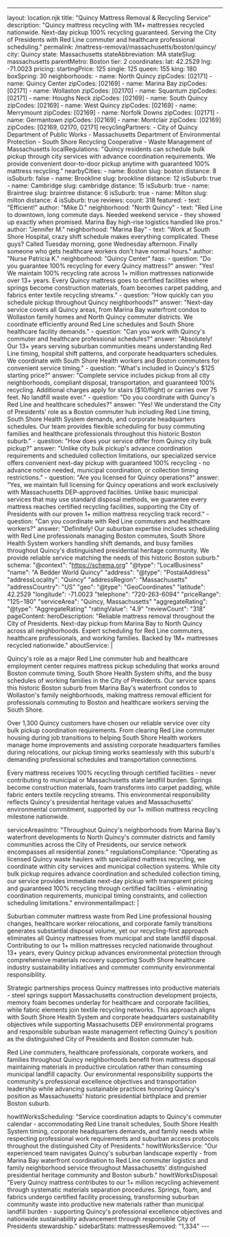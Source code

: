 ---
layout: location.njk
title: "Quincy Mattress Removal & Recycling Service"
description: "Quincy mattress recycling with 1M+ mattresses recycled nationwide. Next-day pickup 100% recycling guaranteed. Serving the City of Presidents with Red Line commuter and healthcare professional scheduling."
permalink: /mattress-removal/massachusetts/boston/quincy/
city: Quincy state: Massachusetts stateAbbreviation: MA stateSlug: massachusetts parentMetro: Boston tier: 2 coordinates: lat: 42.2529 lng: -71.0023 pricing: startingPrice: 125 single: 125 queen: 155 king: 180 boxSpring: 30 neighborhoods: - name: North Quincy zipCodes: [02171] - name: Quincy Center zipCodes: [02169] - name: Marina Bay zipCodes: [02171] - name: Wollaston zipCodes: [02170] - name: Squantum zipCodes: [02171] - name: Houghs Neck zipCodes: [02169] - name: South Quincy zipCodes: [02169] - name: West Quincy zipCodes: [02169] - name: Merrymount zipCodes: [02169] - name: Norfolk Downs zipCodes: [02171] - name: Germantown zipCodes: [02169] - name: Montclair zipCodes: [02169] zipCodes: [02169, 02170, 02171] recyclingPartners: - City of Quincy Department of Public Works - Massachusetts Department of Environmental Protection - South Shore Recycling Cooperative - Waste Management of Massachusetts localRegulations: "Quincy residents can schedule bulk pickup through city services with advance coordination requirements. We provide convenient door-to-door pickup anytime with guaranteed 100% mattress recycling." nearbyCities: - name: Boston slug: boston distance: 8 isSuburb: false - name: Brookline slug: brookline distance: 12 isSuburb: true - name: Cambridge slug: cambridge distance: 15 isSuburb: true - name: Braintree slug: braintree distance: 6 isSuburb: true - name: Milton slug: milton distance: 4 isSuburb: true reviews: count: 318 featured: - text: "Efficient!" author: "Mike D." neighborhood: "North Quincy" - text: "Red Line to downtown, long commute days. Needed weekend service - they showed up exactly when promised. Marina Bay high-rise logistics handled like pros." author: "Jennifer M." neighborhood: "Marina Bay" - text: "Work at South Shore Hospital, crazy shift schedule makes everything complicated. These guys? Called Tuesday morning, gone Wednesday afternoon. Finally someone who gets healthcare workers don't have normal hours." author: "Nurse Patricia K." neighborhood: "Quincy Center" faqs: - question: "Do you guarantee 100% recycling for every Quincy mattress?" answer: "Yes! We maintain 100% recycling rate across 1+ million mattresses nationwide over 13+ years. Every Quincy mattress goes to certified facilities where springs become construction materials, foam becomes carpet padding, and fabrics enter textile recycling streams." - question: "How quickly can you schedule pickup throughout Quincy neighborhoods?" answer: "Next-day service covers all Quincy areas, from Marina Bay waterfront condos to Wollaston family homes and North Quincy commuter districts. We coordinate efficiently around Red Line schedules and South Shore healthcare facility demands." - question: "Can you work with Quincy's commuter and healthcare professional schedules?" answer: "Absolutely! Our 13+ years serving suburban communities means understanding Red Line timing, hospital shift patterns, and corporate headquarters schedules. We coordinate with South Shore Health workers and Boston commuters for convenient service timing." - question: "What's included in Quincy's $125 starting price?" answer: "Complete service includes pickup from all city neighborhoods, compliant disposal, transportation, and guaranteed 100% recycling. Additional charges apply for stairs ($10/flight) or carries over 75 feet. No landfill waste ever." - question: "Do you coordinate with Quincy's Red Line and healthcare schedules?" answer: "Yes! We understand the City of Presidents' role as a Boston commuter hub including Red Line timing, South Shore Health System demands, and corporate headquarters schedules. Our team provides flexible scheduling for busy commuting families and healthcare professionals throughout this historic Boston suburb." - question: "How does your service differ from Quincy city bulk pickup?" answer: "Unlike city bulk pickup's advance coordination requirements and scheduled collection limitations, our specialized service offers convenient next-day pickup with guaranteed 100% recycling - no advance notice needed, municipal coordination, or collection timing restrictions." - question: "Are you licensed for Quincy operations?" answer: "Yes, we maintain full licensing for Quincy operations and work exclusively with Massachusetts DEP-approved facilities. Unlike basic municipal services that may use standard disposal methods, we guarantee every mattress reaches certified recycling facilities, supporting the City of Presidents with our proven 1+ million mattress recycling track record." - question: "Can you coordinate with Red Line commuters and healthcare workers?" answer: "Definitely! Our suburban expertise includes scheduling with Red Line professionals managing Boston commutes, South Shore Health System workers handling shift demands, and busy families throughout Quincy's distinguished presidential heritage community. We provide reliable service matching the needs of this historic Boston suburb." schema: "@context": "https://schema.org" "@type": "LocalBusiness" "name": "A Bedder World Quincy" "address": "@type": "PostalAddress" "addressLocality": "Quincy" "addressRegion": "Massachusetts" "addressCountry": "US" "geo": "@type": "GeoCoordinates" "latitude": 42.2529 "longitude": -71.0023 "telephone": "720-263-6094" "priceRange": "$125-$180" "serviceArea": "Quincy, Massachusetts" "aggregateRating": "@type": "AggregateRating" "ratingValue": "4.9" "reviewCount": "318" pageContent: heroDescription: "Reliable mattress removal throughout the City of Presidents. Next-day pickup from Marina Bay to North Quincy across all neighborhoods. Expert scheduling for Red Line commuters, healthcare professionals, and working families. Backed by 1M+ mattresses recycled nationwide." aboutService: | <p>Quincy's role as a major Red Line commuter hub and healthcare employment center requires mattress pickup scheduling that works around Boston commute timing, South Shore Health System shifts, and the busy schedules of working families in the City of Presidents. Our service spans this historic Boston suburb from Marina Bay's waterfront condos to Wollaston's family neighborhoods, making mattress removal efficient for professionals commuting to Boston and healthcare workers serving the South Shore.</p> <p>Over 1,300 Quincy customers have chosen our reliable service over city bulk pickup coordination requirements. From clearing Red Line commuter housing during job transitions to helping South Shore Health workers manage home improvements and assisting corporate headquarters families during relocations, our pickup timing works seamlessly with this suburb's demanding professional schedules and transportation connections.</p> <p>Every mattress receives 100% recycling through certified facilities - never contributing to municipal or Massachusetts state landfill burden. Springs become construction materials, foam transforms into carpet padding, while fabric enters textile recycling streams. This environmental responsibility reflects Quincy's presidential heritage values and Massachusetts' environmental commitment, supported by our 1+ million mattress recycling milestone nationwide.</p> serviceAreasIntro: "Throughout Quincy's neighborhoods from Marina Bay's waterfront developments to North Quincy's commuter districts and family communities across the City of Presidents, our service network encompasses all residential zones:" regulationsCompliance: "Operating as licensed Quincy waste haulers with specialized mattress recycling, we coordinate within city services and municipal collection systems. While city bulk pickup requires advance coordination and scheduled collection timing, our service provides immediate next-day pickup with transparent pricing and guaranteed 100% recycling through certified facilities - eliminating coordination requirements, municipal timing constraints, and collection scheduling limitations." environmentalImpact: | <p>Suburban commuter mattress waste from Red Line professional housing changes, healthcare worker relocations, and corporate family transitions generates substantial disposal volume, yet our recycling-first approach eliminates all Quincy mattresses from municipal and state landfill disposal. Contributing to our 1+ million mattresses recycled nationwide throughout 13+ years, every Quincy pickup advances environmental protection through comprehensive materials recovery supporting South Shore healthcare industry sustainability initiatives and commuter community environmental responsibility.</p> <p>Strategic partnerships process Quincy mattresses into productive materials - steel springs support Massachusetts construction development projects, memory foam becomes underlay for healthcare and corporate facilities, while fabric elements join textile recycling networks. This approach aligns with South Shore Health System and corporate headquarters sustainability objectives while supporting Massachusetts DEP environmental programs and responsible suburban waste management reflecting Quincy's position as the distinguished City of Presidents and Boston commuter hub.</p> <p>Red Line commuters, healthcare professionals, corporate workers, and families throughout Quincy neighborhoods benefit from mattress disposal maintaining materials in productive circulation rather than consuming municipal landfill capacity. Our environmental responsibility supports the community's professional excellence objectives and transportation leadership while advancing sustainable practices honoring Quincy's position as Massachusetts' historic presidential birthplace and premier Boston suburb.</p> howItWorksScheduling: "Service coordination adapts to Quincy's commuter calendar - accommodating Red Line transit schedules, South Shore Health System timing, corporate headquarters demands, and family needs while respecting professional work requirements and suburban access protocols throughout the distinguished City of Presidents." howItWorksService: "Our experienced team navigates Quincy's suburban landscape expertly - from Marina Bay waterfront coordination to Red Line commuter logistics and family neighborhood service throughout Massachusetts' distinguished presidential heritage community and Boston suburb." howItWorksDisposal: "Every Quincy mattress contributes to our 1+ million recycling achievement through systematic materials separation procedures. Springs, foam, and fabrics undergo certified facility processing, transforming suburban community waste into productive new materials rather than municipal landfill burden - supporting Quincy's professional excellence objectives and nationwide sustainability advancement through responsible City of Presidents stewardship." sidebarStats: mattressesRemoved: "1,334" ---